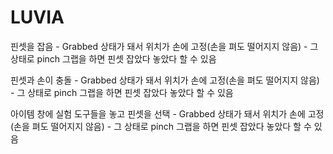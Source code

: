 # LUVIA

핀셋을 잡음 - Grabbed 상태가 돼서 위치가 손에 고정(손을 펴도 떨어지지 않음) - 그 상태로 pinch 그랩을 하면 핀셋 잡았다 놓았다 할 수 있음

핀셋과 손이 충돌 - Grabbed 상태가 돼서 위치가 손에 고정(손을 펴도 떨어지지 않음) - 그 상태로 pinch 그랩을 하면 핀셋 잡았다 놓았다 할 수 있음

아이템 창에 실험 도구들을 놓고 핀셋을 선택 - Grabbed 상태가 돼서 위치가 손에 고정(손을 펴도 떨어지지 않음) - 그 상태로 pinch 그랩을 하면 핀셋 잡았다 놓았다 할 수 있음
